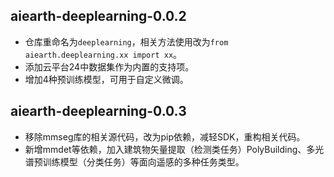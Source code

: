 ## aiearth-deeplearning-0.0.2
* 仓库重命名为`deeplearning`，相关方法使用改为`from aiearth.deeplearning.xx import xx`。
* 添加云平台24中数据集作为内置的支持项。
* 增加4种预训练模型，可用于自定义微调。

## aiearth-deeplearning-0.0.3
* 移除mmseg库的相关源代码，改为pip依赖，减轻SDK，重构相关代码。
* 新增mmdet等依赖，加入建筑物矢量提取（检测类任务）PolyBuilding、多光谱预训练模型（分类任务）等面向遥感的多种任务类型。
